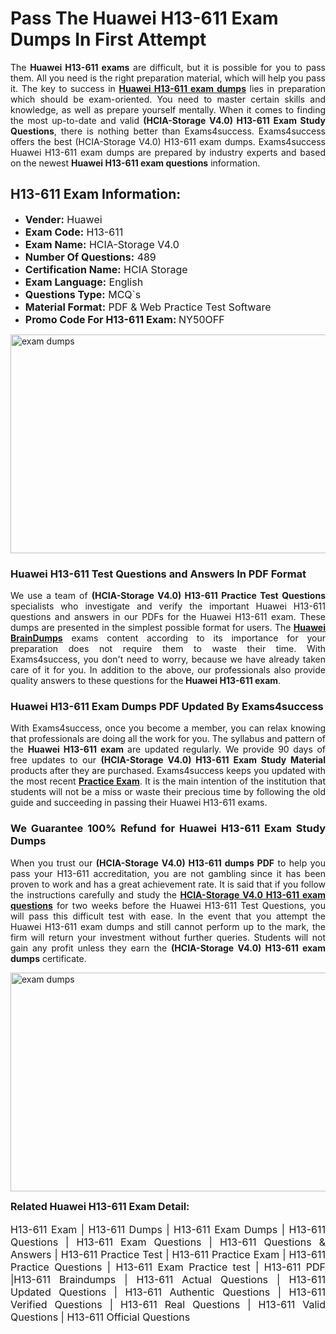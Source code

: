 <h1><strong><strong>Pass The Huawei H13-611 Exam Dumps In First Attempt</strong></strong></h1> <p style="text-align:justify">The <strong>Huawei H13-611 exams</strong> are difficult, but it is possible for you to pass them. All you need is the right preparation material, which will help you pass it. The key to success in <a href="https://www.exams4success.com/huawei/h13-611-pdf-exam-dumps"><strong>Huawei H13-611 exam dumps</strong></a> lies in preparation which should be exam-oriented. You need to master certain skills and knowledge, as well as prepare yourself mentally. When it comes to finding the most up-to-date and valid <strong>(HCIA-Storage V4.0) H13-611 Exam Study Questions</strong>, there is nothing better than Exams4success. Exams4success offers the best (HCIA-Storage V4.0) H13-611 exam dumps. Exams4success Huawei H13-611 exam dumps are prepared by industry experts and based on the newest <strong>Huawei H13-611 exam questions</strong> information.</p> <h2><strong><strong>H13-611 Exam Information:</strong></strong></h2> <ul> <li><span style="font-size:16px"><strong>Vender:</strong> Huawei</span></li> <li><span style="font-size:16px"><strong>Exam Code:</strong> H13-611</span></li> <li><span style="font-size:16px"><strong>Exam Name:</strong> HCIA-Storage V4.0</span></li> <li><span style="font-size:16px"><strong>Number Of Questions:</strong> 489</span></li> <li><span style="font-size:16px"><strong>Certification Name:</strong> HCIA Storage</span></li> <li><span style="font-size:16px"><strong>Exam Language:</strong> English</span></li> <li><span style="font-size:16px"><strong>Questions Type:</strong> MCQ`s</span></li> <li><span style="font-size:16px"><strong>Material Format:</strong> PDF & Web Practice Test Software</span></li> <li><span style="font-size:16px"><strong>Promo Code For H13-611 Exam: </strong>NY50OFF</span></li> </ul> <p><a href="https://www.exams4success.com/huawei/h13-611-pdf-exam-dumps" rel="no-follow"><img alt="exam dumps" src="https://www.certcollections.com/uploads/content/infrist1.png" style="height:350px; width:750px" /></a></p> <h3><strong>Huawei H13-611 Test Questions and Answers In PDF Format</strong></h3> <p style="text-align:justify">We use a team of <strong>(HCIA-Storage V4.0) H13-611 Practice Test Questions</strong> specialists who investigate and verify the important Huawei H13-611 questions and answers in our PDFs for the Huawei H13-611 exam. These dumps are presented in the simplest possible format for users. The <a href="https://www.exams4success.com/huawei-exam-dumps"><strong>Huawei BrainDumps</strong></a> exams content according to its importance for your preparation does not require them to waste their time. With Exams4success, you don't need to worry, because we have already taken care of it for you. In addition to the above, our professionals also provide quality answers to these questions for the<strong> Huawei H13-611 exam</strong>.</p> <h3><strong> Huawei H13-611 Exam Dumps PDF Updated By Exams4success</strong></h3> <p style="text-align:justify">With Exams4success, once you become a member, you can relax knowing that professionals are doing all the work for you. The syllabus and pattern of the <strong>Huawei H13-611 exam </strong>are updated regularly. We provide 90 days of free updates to our <strong>(HCIA-Storage V4.0) H13-611 Exam Study Material</strong> products after they are purchased. Exams4success keeps you updated with the most recent <a href="https://www.exams4success.com/"><strong>Practice Exam</strong></a>. It is the main intention of the institution that students will not be a miss or waste their precious time by following the old guide and succeeding in passing their Huawei H13-611 exams.</p> <h3 style="text-align:justify"><strong>We Guarantee 100% Refund for Huawei H13-611 Exam Study Dumps</strong></h3> <p style="text-align:justify">When you trust our <strong>(HCIA-Storage V4.0) H13-611 dumps PDF</strong> to help you pass your H13-611 accreditation, you are not gambling since it has been proven to work and has a great achievement rate. It is said that if you follow the instructions carefully and study the <a href="https://www.exams4success.com/huawei/h13-611-pdf-exam-dumps"><strong>HCIA-Storage V4.0 H13-611 exam questions</strong></a> for two weeks before the Huawei H13-611 Test Questions, you will pass this difficult test with ease. In the event that you attempt the Huawei H13-611 exam dumps and still cannot perform up to the mark, the firm will return your investment without further queries. Students will not gain any profit unless they earn the <strong>(HCIA-Storage V4.0) H13-611 exam dumps</strong> certificate.</p> <p style="text-align:justify"><a href="https://www.exams4success.com/huawei/h13-611-pdf-exam-dumps" rel="no-follow"><img alt="exam dumps" src="https://www.certcollections.com/uploads/content/free_demo1.png" style="height:350px; width:750px" /></a></p> <p style="text-align:justify"><span style="font-size:16px"><strong>Related Huawei H13-611 Exam Detail:</strong></span><br /> <br /> <span style="font-size:16px">H13-611 Exam | H13-611 Dumps | H13-611 Exam Dumps | H13-611 Questions | H13-611 Exam Questions | H13-611 Questions & Answers | H13-611 Practice Test | H13-611 Practice Exam | H13-611 Practice Questions | H13-611 Exam Practice test | H13-611 PDF |H13-611 Braindumps | H13-611 Actual Questions | H13-611 Updated Questions | H13-611 Authentic Questions | H13-611 Verified Questions | H13-611 Real Questions | H13-611 Valid Questions | H13-611 Official Questions</span></p>
